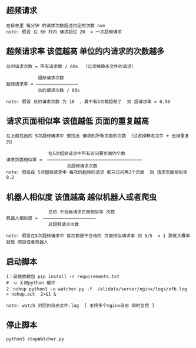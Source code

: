 ## 超频请求
    在日志里 每分钟 的请求次数超过约定的次数 num
    note: 假设 在 60 秒内 请求超过 20  = 一次超频请求

    
## 超频请求率 该值越高 单位的内请求的次数越多
    总的请求次数 = 所有请求数 / 60s  （过滤掉静态文件的请求）
     
                超频请求次数 
    超频请求率 = ————————————————
                总的请求次数 / 60s 

    note: 假设 总的请求次数 为 10  ，其中有5次都超频了  则 超请求率 = 0.50



## 请求页面相似率  该值越低 页面的重复越高
    在上面找出的 5次超频请求中 查找出 请求的所有页面的次数 （过滤掉静态文件 + 去掉重复的）
    
                    在5次超频请求中所有访问要页面的个数
    请求页面相似率 =  ————————————————————————————————————
                           总超频请求次数
    note: 假设在 5次超频请求中 每次的超频的请求 都只访问两2个页面  则 请求页面相似率 0.2


## 机器人相似度 该值越高 越似机器人或者爬虫

                    总的 不合格请求页面相似率 次数
    机器人相似度 =  ————————————————————   
                    总超频请求次数

    note: 假设在5次超频请求中 每次都是不合格的 页面相似请求率 则 5/5  = 1 那就大概率就是 爬虫或者机器人 


## 启动脚本 
    
    1：安装依赖包 pip install -r requirements.txt
    # -u 关闭python 缓冲
    2：nohup python3 -u watcher.py -f  /alidata/server/nginx/logs/xfb.log > nohup.out  2>&1 &
        
    note: watch 对应的日志文件.log  [ 支持多个nginx日志 同时监控 ]

## 停止脚本

    python3 stopWatcher.py
